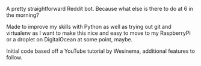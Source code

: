 A pretty straightforward Reddit bot. Because what else is there to do at 6 in the morning? 

Made to improve my skills with Python as well as trying out git and virtualenv as I want to make this nice and easy to move to my RaspberryPi or a droplet on DigitalOcean at some point, maybe. 

Initial code based off a YouTube tutorial by Wesinema, additional features to follow. 

